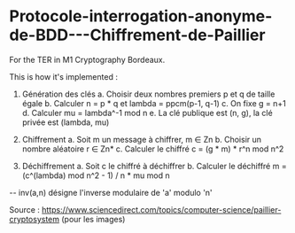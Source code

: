 # Protocole-interrogation-anonyme-de-BDD---Chiffrement-de-Paillier
For the TER in M1 Cryptography Bordeaux.


This is how it's implemented :

1. Génération des clés
   a. Choisir deux nombres premiers p et q de taille égale
   b. Calculer n = p * q et lambda = ppcm(p-1, q-1)
   c. On fixe g = n+1
   d. Calculer mu = lambda^-1 mod n
   e. La clé publique est (n, g), la clé privée est (lambda, mu)

2. Chiffrement
   a. Soit m un message à chiffrer, m ∈ Zn
   b. Choisir un nombre aléatoire r ∈ Zn*
   c. Calculer le chiffré c = (g * m) * r^n mod n^2

3. Déchiffrement
   a. Soit c le chiffré à déchiffrer
   b. Calculer le déchiffré m = (c^(lambda) mod n^2 - 1) / n * mu mod n

 -- inv(a,n) désigne l'inverse modulaire de 'a' modulo 'n'

Source : https://www.sciencedirect.com/topics/computer-science/paillier-cryptosystem (pour les images)
